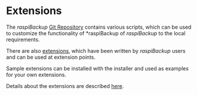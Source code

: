 # Extensions

The *raspiBackup* [Git Repository](https://github.com/framps/raspiBackup/tree/master/helper) contains various scripts,
which can be used to customize the functionality of *raspiBackup
of *raspiBackup* to the local requirements.

There are also [extensions](https://github.com/framps/raspiBackup/tree/master/extensions_userprovided),
which have been written by *raspiBackup* users and can be used at extension points.

Sample extensions can be installed with the installer and used as examples for your own extensions.

Details about the extensions are described [here](useful-helper-scripts.md).

[.status]: translated



